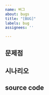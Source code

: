 ```yaml
---
name: 버그
about: bugs
title: "[BUG]"
labels: bug
assignees: ''

---
```


## 문제점

## 시나리오

## source code
